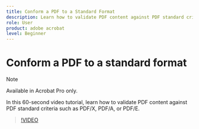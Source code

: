 ```yaml
---
title: Conform a PDF to a Standard Format
description: Learn how to validate PDF content against PDF standard criteria such as PDF/X, PDF/A, or PDF/E
role: User
product: adobe acrobat
level: Beginner
---
```

# Conform a PDF to a standard format

>[!NOTE]
>
>Available in Acrobat Pro only.

In this 60-second video tutorial, learn how to validate PDF content against PDF standard criteria such as PDF/X, PDF/A, or PDF/E.

>[!VIDEO](https://video.tv.adobe.com/v/3409906?quality=12&learn=on&hidetitle=true)

